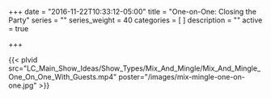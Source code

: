 +++
date = "2016-11-22T10:33:12-05:00"
title = "One-on-One: Closing the Party"
series = ""
series_weight = 40
categories = [
]
description = ""
active = true

+++

{{< plvid src="LC_Main_Show_Ideas/Show_Types/Mix_And_Mingle/Mix_And_Mingle_One_On_One_With_Guests.mp4" poster="/images/mix-mingle-one-on-one.jpg" >}}
